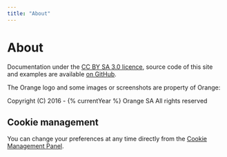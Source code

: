 ```yaml
---
title: "About"
---
```


# About

Documentation under the [CC BY SA 3.0 licence](https://github.com/Orange-OpenSource/a11y-guidelines/blob/master/LICENCE), source code of this site and examples are available [on GitHub](https://github.com/Orange-OpenSource/a11y-guidelines).  

The Orange logo and some images or screenshots are property of Orange:

Copyright (C) 2016 - {% currentYear %} Orange SA All rights reserved

## Cookie management

You can change your preferences at any time directly from the <a role="button" href="javascript:tarteaucitron.userInterface.openPanel();">Cookie Management Panel</a>.
